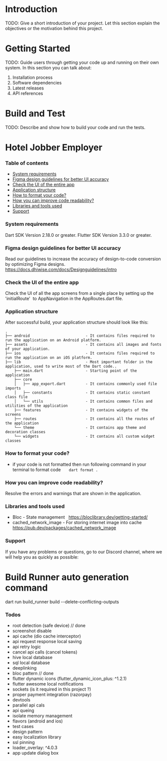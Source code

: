 # Introduction

TODO: Give a short introduction of your project. Let this section explain the objectives or the motivation behind this project.

# Getting Started

TODO: Guide users through getting your code up and running on their own system. In this section you can talk about:

1.  Installation process
2.  Software dependencies
3.  Latest releases
4.  API references

# Build and Test

TODO: Describe and show how to build your code and run the tests.

# Hotel Jobber Employer

### Table of contents

- [System requirements](#system-requirements)
- [Figma design guidelines for better UI accuracy](#figma-design-guideline-for-better-accuracy)
- [Check the UI of the entire app](#app-navigations)
- [Application structure](#project-structure)
- [How to format your code?](#how-you-can-do-code-formatting)
- [How you can improve code readability?](#how-you-can-improve-the-readability-of-code)
- [Libraries and tools used](#libraries-and-tools-used)
- [Support](#support)

### System requirements

Dart SDK Version 2.18.0 or greater.
Flutter SDK Version 3.3.0 or greater.

### Figma design guidelines for better UI accuracy

Read our guidelines to increase the accuracy of design-to-code conversion by optimizing Figma designs.
https://docs.dhiwise.com/docs/Designguidelines/intro

### Check the UI of the entire app

Check the UI of all the app screens from a single place by setting up the 'initialRoute'  to AppNavigation in the AppRoutes.dart file.

### Application structure

After successful build, your application structure should look like this:

```
.
├── android                         - It contains files required to run the application on an Android platform.
├── assets                          - It contains all images and fonts of your application.
├── ios                             - It contains files required to run the application on an iOS platform.
├── lib                             - Most important folder in the application, used to write most of the Dart code..
    ├── main.dart                   - Starting point of the application
    ├── core
    │   ├── app_export.dart         - It contains commonly used file imports
    │   ├── constants               - It contains static constant class file
    │   └── utils                   - It contains common files and utilities of the application
    ├── features                    - It contains widgets of the screens
    ├── routes                      - It contains all the routes of the application
    └── theme                       - It contains app theme and decoration classes
    └── widgets                     - It contains all custom widget classes
```

### How to format your code?

- if your code is not formatted then run following command in your terminal to format code
    `  dart format .
 `

### How you can improve code readability?

Resolve the errors and warnings that are shown in the application.

### Libraries and tools used

- Bloc - State management
    https://bloclibrary.dev/getting-started/
- cached_network_image - For storing internet image into cache
    https://pub.dev/packages/cached_network_image

### Support

If you have any problems or questions, go to our Discord channel, where we will help you as quickly as possible:

# Build Runner auto generation command

dart run build_runner build --delete-conflicting-outputs

### Todos

- root detection (safe device) // done
- screenshot disable
- api cache (dio cache interceptor)
- api request response local saving
- api retry logic
- cancel api calls (cancel tokens)
- hive local database
- sql local database
- deeplinking
- bloc pattern // done
- flutter dynamic icons (flutter_dynamic_icon_plus: ^1.2.1)
- flutter awesome local notifications
- sockets (is it required in this project ?)
- proper payment integration (razorpay)
- devtools
- parallel api cals
- api queing
- isolate memory management
- flavors (android and ios)
- test cases
- design pattern
- easy localization library
- ssl pinning
- loader_overlay: ^4.0.3
- app update dialog box
